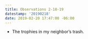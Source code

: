 ```yaml
---
title: Observations 2-18-19
datestamp: '20190218'
date: 2019-02-20 17:47:00 -06:00
---
```


- The trophies in my neighbor’s trash.
